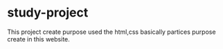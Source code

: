 # study-project
This project create purpose used the html,css basically partices purpose create in this website.
